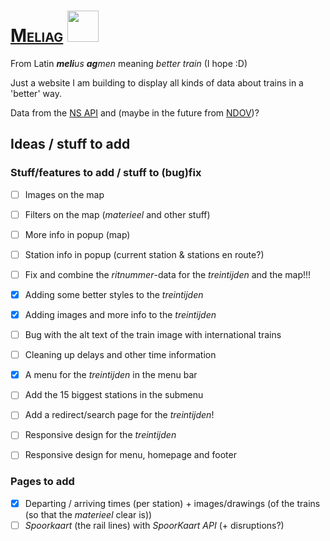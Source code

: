 # <span style="font-variant: small-caps;">[Meliag](https://www.gijs6.nl/meliag)</span> <img src="https://www.gijs6.nl/static/meliag/Loogootje.svg" width=50>
From Latin _**meli**us **ag**men_ meaning _better train_ (I hope :D)

Just a website I am building to display all kinds of data about trains in a 'better' way.

Data from the [NS API](https://apiportal.ns.nl/) and (maybe in the future from [NDOV](https://ndovloket.nl/))?

## Ideas / stuff to add

### Stuff/features to add / stuff to (bug)fix

- [ ] Images on the map
- [ ] Filters on the map (_materieel_ and other stuff)
- [ ] More info in popup (map)
- [ ] Station info in popup (current station & stations en route?)


- [ ] Fix and combine the _ritnummer_-data for the _treintijden_ and the map!!!


- [x] Adding some better styles to the _treintijden_
- [x] Adding images and more info to the _treintijden_
- [ ] Bug with the alt text of the train image with international trains
- [ ] Cleaning up delays and other time information
- [x] A menu for the _treintijden_ in the menu bar
- [ ] Add the 15 biggest stations in the submenu
- [ ] Add a redirect/search page for the _treintijden_!
- [ ] Responsive design for the _treintijden_


- [ ] Responsive design for menu, homepage and footer

### Pages to add

- [x] Departing / arriving times (per station) + images/drawings (of the trains (so that the _materieel_ clear is))
- [ ] _Spoorkaart_ (the rail lines) with _SpoorKaart API_ (+ disruptions?)